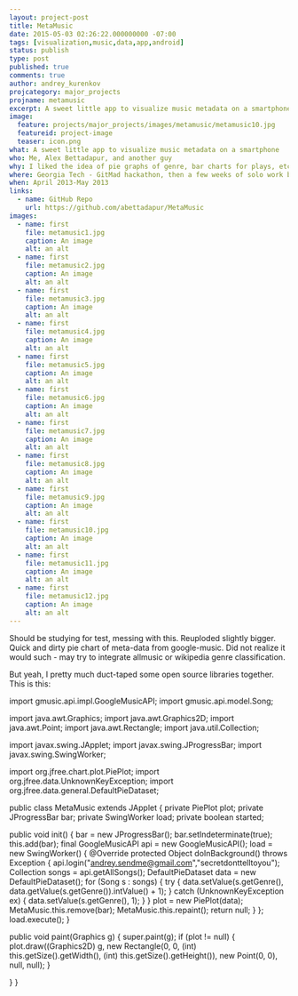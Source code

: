 ```yaml
---
layout: project-post
title: MetaMusic
date: 2015-05-03 02:26:22.000000000 -07:00
tags: [visualization,music,data,app,android]
status: publish
type: post
published: true
comments: true
author: andrey_kurenkov
projcategory: major_projects
projname: metamusic
excerpt: A sweet little app to visualize music metadata on a smartphone
image:
  feature: projects/major_projects/images/metamusic/metamusic10.jpg
  featureid: project-image
  teaser: icon.png
what: A sweet little app to visualize music metadata on a smartphone
who: Me, Alex Bettadapur, and another guy
why: I liked the idea of pie graphs of genre, bar charts for plays, etc... I still think this should exist in other apps.
where: Georgia Tech - GitMad hackathon, then a few weeks of solo work before my internship
when: April 2013-May 2013 
links:
  - name: GitHub Repo
    url: https://github.com/abettadapur/MetaMusic
images:
  - name: first
    file: metamusic1.jpg
    caption: An image
    alt: an alt
  - name: first
    file: metamusic2.jpg
    caption: An image
    alt: an alt
  - name: first
    file: metamusic3.jpg
    caption: An image
    alt: an alt
  - name: first
    file: metamusic4.jpg
    caption: An image
    alt: an alt
  - name: first
    file: metamusic5.jpg
    caption: An image
    alt: an alt
  - name: first
    file: metamusic6.jpg
    caption: An image
    alt: an alt
  - name: first
    file: metamusic7.jpg
    caption: An image
    alt: an alt
  - name: first
    file: metamusic8.jpg
    caption: An image
    alt: an alt
  - name: first
    file: metamusic9.jpg
    caption: An image
    alt: an alt
  - name: first
    file: metamusic10.jpg
    caption: An image
    alt: an alt
  - name: first
    file: metamusic11.jpg
    caption: An image
    alt: an alt
  - name: first
    file: metamusic12.jpg
    caption: An image
    alt: an alt
---
```

Should be studying for test, messing with this. Reuploded slightly bigger.
Quick and dirty pie chart of meta-data from google-music. Did not realize it would such - may try to integrate allmusic or wikipedia genre classification.

But yeah, I pretty much duct-taped some open source libraries together. This is this:

import gmusic.api.impl.GoogleMusicAPI;
import gmusic.api.model.Song;

import java.awt.Graphics;
import java.awt.Graphics2D;
import java.awt.Point;
import java.awt.Rectangle;
import java.util.Collection;

import javax.swing.JApplet;
import javax.swing.JProgressBar;
import javax.swing.SwingWorker;

import org.jfree.chart.plot.PiePlot;
import org.jfree.data.UnknownKeyException;
import org.jfree.data.general.DefaultPieDataset;

public class MetaMusic extends JApplet {
private PiePlot plot;
private JProgressBar bar;
private SwingWorker load;
private boolean started;

public void init() {
bar = new JProgressBar();
bar.setIndeterminate(true);
this.add(bar);
final GoogleMusicAPI api = new GoogleMusicAPI();
load = new SwingWorker() {
@Override
protected Object doInBackground() throws Exception {
api.login("andrey.sendme@gmail.com","secretdonttelltoyou");
Collection<Song> songs = api.getAllSongs();
DefaultPieDataset data = new DefaultPieDataset();
for (Song s : songs) {
try {
data.setValue(s.getGenre(), data.getValue(s.getGenre()).intValue() + 1);
} catch (UnknownKeyException ex) {
data.setValue(s.getGenre(), 1);
}
}
plot = new PiePlot(data);
MetaMusic.this.remove(bar);
MetaMusic.this.repaint();
return null;
}
};
load.execute();
}

public void paint(Graphics g) {
super.paint(g);
if (plot != null) {
plot.draw((Graphics2D) g,
new Rectangle(0, 0, (int) this.getSize().getWidth(), (int) this.getSize().getHeight()), new Point(0, 0),
null, null);
}

}
}
